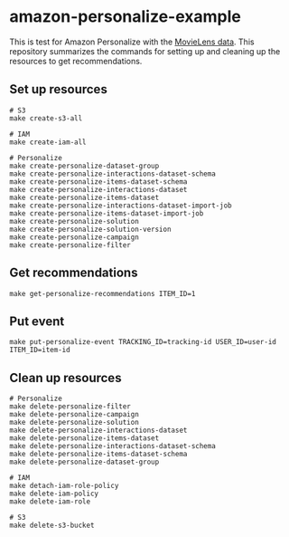 # amazon-personalize-example

This is test for Amazon Personalize with the [MovieLens data](https://grouplens.org/datasets/movielens/).
This repository summarizes the commands for setting up and cleaning up the resources to get recommendations.

## Set up resources

```shell
# S3
make create-s3-all

# IAM
make create-iam-all

# Personalize
make create-personalize-dataset-group
make create-personalize-interactions-dataset-schema
make create-personalize-items-dataset-schema
make create-personalize-interactions-dataset 
make create-personalize-items-dataset 
make create-personalize-interactions-dataset-import-job 
make create-personalize-items-dataset-import-job
make create-personalize-solution
make create-personalize-solution-version
make create-personalize-campaign
make create-personalize-filter
```

## Get recommendations

```shell
make get-personalize-recommendations ITEM_ID=1
```

## Put event

```shell
make put-personalize-event TRACKING_ID=tracking-id USER_ID=user-id ITEM_ID=item-id
```

## Clean up resources

```shell
# Personalize
make delete-personalize-filter
make delete-personalize-campaign
make delete-personalize-solution
make delete-personalize-interactions-dataset
make delete-personalize-items-dataset
make delete-personalize-interactions-dataset-schema
make delete-personalize-items-dataset-schema
make delete-personalize-dataset-group

# IAM
make detach-iam-role-policy 
make delete-iam-policy
make delete-iam-role

# S3
make delete-s3-bucket
```